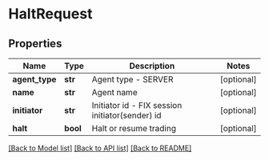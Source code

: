 # HaltRequest

## Properties
Name | Type | Description | Notes
------------ | ------------- | ------------- | -------------
**agent_type** | **str** | Agent type - SERVER | [optional] 
**name** | **str** | Agent name | [optional] 
**initiator** | **str** | Initiator id - FIX session initiator(sender) id | [optional] 
**halt** | **bool** | Halt or resume trading | [optional] 

[[Back to Model list]](../README.md#documentation-for-models) [[Back to API list]](../README.md#documentation-for-api-endpoints) [[Back to README]](../README.md)

